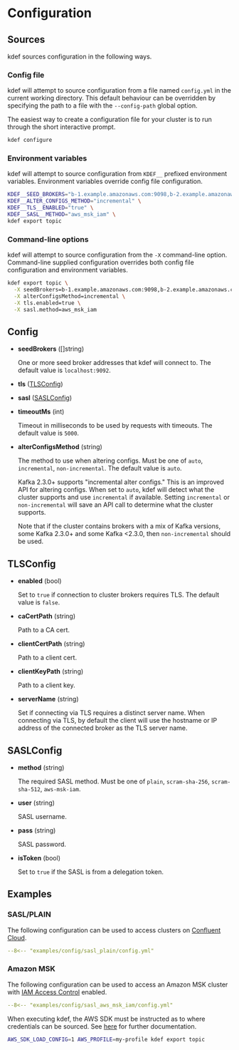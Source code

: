 # Configuration

## Sources

kdef sources configuration in the following ways.

### Config file

kdef will attempt to source configuration from a file named `config.yml` in the current working directory.
This default behaviour can be overridden by specifying the path to a file with the `--config-path` global option.

The easiest way to create a configuration file for your cluster is to run through the short interactive prompt.

```sh
kdef configure
```

### Environment variables

kdef will attempt to source configuration from `KDEF__` prefixed environment variables.
Environment variables override config file configuration.

```sh
KDEF__SEED_BROKERS="b-1.example.amazonaws.com:9098,b-2.example.amazonaws.com:9098" \
KDEF__ALTER_CONFIGS_METHOD="incremental" \
KDEF__TLS__ENABLED="true" \
KDEF__SASL__METHOD="aws_msk_iam" \
kdef export topic
```

### Command-line options

kdef will attempt to source configuration from the `-X` command-line option.
Command-line supplied configuration overrides both config file configuration and environment variables.

```sh
kdef export topic \
  -X seedBrokers=b-1.example.amazonaws.com:9098,b-2.example.amazonaws.com:9098 \
  -X alterConfigsMethod=incremental \
  -X tls.enabled=true \
  -X sasl.method=aws_msk_iam
```

## Config

- **seedBrokers** ([]string)

    One or more seed broker addresses that kdef will connect to.
    The default value is `localhost:9092`.

- **tls** ([TLSConfig](#tlsconfig))

- **sasl** ([SASLConfig](#saslconfig))

- **timeoutMs** (int)

    Timeout in milliseconds to be used by requests with timeouts.
    The default value is `5000`.

- **alterConfigsMethod** (string)

    The method to use when altering configs.
    Must be one of `auto`, `incremental`, `non-incremental`.
    The default value is `auto`.

    Kafka 2.3.0+ supports "incremental alter configs." This is an improved API for altering configs.
    When set to `auto`, kdef will detect what the cluster supports and use `incremental` if available.
    Setting `incremental` or `non-incremental` will save an API call to determine what the cluster supports.

    Note that if the cluster contains brokers with a mix of Kafka versions, some Kafka 2.3.0+ and some Kafka <2.3.0, then `non-incremental` should be used.

## TLSConfig

- **enabled** (bool)

    Set to `true` if connection to cluster brokers requires TLS.
    The default value is `false`.

- **caCertPath** (string)

    Path to a CA cert.

- **clientCertPath** (string)

    Path to a client cert.

- **clientKeyPath** (string)

    Path to a client key.

- **serverName** (string)

    Set if connecting via TLS requires a distinct server name.
    When connecting via TLS, by default the client will use the hostname or IP address of the connected broker as the TLS server name.

## SASLConfig

- **method** (string)

    The required SASL method.
    Must be one of `plain`, `scram-sha-256`, `scram-sha-512`, `aws-msk-iam`.

- **user** (string)

    SASL username.

- **pass** (string)

    SASL password.

- **isToken** (bool)

    Set to `true` if the SASL is from a delegation token.

## Examples

### SASL/PLAIN

The following configuration can be used to access clusters on [Confluent Cloud](https://www.confluent.io/confluent-cloud/).

```yml
--8<-- "examples/config/sasl_plain/config.yml"
```

### Amazon MSK

The following configuration can be used to access an Amazon MSK cluster with [IAM Access Control](https://docs.aws.amazon.com/msk/latest/developerguide/iam-access-control.html) enabled.

```yml
--8<-- "examples/config/sasl_aws_msk_iam/config.yml"
```

When executing kdef, the AWS SDK must be instructed as to where credentials can be sourced. See [here](https://docs.aws.amazon.com/sdk-for-go/api/aws/session/) for further documentation.

```sh
AWS_SDK_LOAD_CONFIG=1 AWS_PROFILE=my-profile kdef export topic
```
